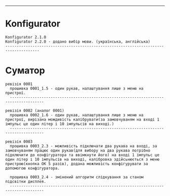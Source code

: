 -------------------------------------------------------------------------------------
# Konfigurator

    Konfigurator 2.1.0
    Konfigurator 2.2.0 - додано вибір мови. (українська, англійська)
    -------------------------------------------------------------------------------------
# Суматор

    ревізія 0001
      прошивка 0001_1.5 - один рукав, налаштування лише з меню на пристрої.
      -------------------------------------------------------------------------------------
      
    ревізія 0002 (аналог 0001)
      прошивка 0002_1.6 - один рукав, налаштування лише з меню на пристрої, вирізана мождивість калібрувати(за замовчуваням на вході 1 імпульс це один літер і 10 імпульсів на виході.)
      -------------------------------------------------------------------------------------
      
    ревізія 0003
      прошивка 0003_2.3 - можливість підключати два рукава на вході, за замовчуваням працює один рукав(для вибору на два рукава потрібно підключити до конфігуратора та ввімкнути його) на вході 1 імпульс це один літер і 10 імпульсів на виході, калібровка здійсьнюється з меню пристрою(кнопка ОК 5 разів), додана можливість конфігурувати за допомогою конфігуратора.

      прошивка 0003_2.4 - змінений алгоритм слідкування за станом підсвітки дисплея.
      -------------------------------------------------------------------------------------


